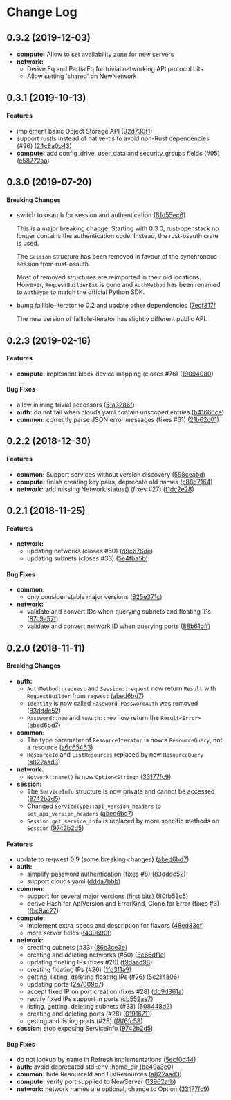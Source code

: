 # Change Log

## 0.3.2 (2019-12-03)

* **compute:** Allow to set availability zone for new servers
* **network:**
  * Derive Eq and PartialEq for trivial networking API protocol bits
  * Allow setting 'shared' on NewNetwork

## 0.3.1 (2019-10-13)

#### Features

*   implement basic Object Storage API ([92d730f1](https://github.com/dtantsur/rust-openstack/commit/92d730f1399acaf89699647a4033540d37fef70b))
*   support rustls instead of native-tls to avoid non-Rust dependencies (#96) ([24c8a0c43](https://github.com/dtantsur/rust-openstack/commit/24c8a0c43955cd75b082187d07fd207c02342efb))
* **compute:**  add config_drive, user_data and security_groups fields (#95) ([c58772aa](https://github.com/dtantsur/rust-openstack/commit/c58772aa2c9f28373d3a789cf47903aabddcaa79))

## 0.3.0 (2019-07-20)

#### Breaking Changes

*   switch to osauth for session and authentication ([61d55ec6](https://github.com/dtantsur/rust-openstack/commit/61d55ec61930988d650b0dfdc64d1cc4680d94ed))

    This is a major breaking change. Starting with 0.3.0, rust-openstack no
    longer contains the authentication code. Instead, the rust-osauth crate
    is used.

    The `Session` structure has been removed in favour of the synchronous
    session from rust-osauth.

    Most of removed structures are reimported in their old locations. However,
    `RequestBuilderExt` is gone and `AuthMethod` has been renamed to `AuthType`
    to match the official Python SDK.

*   bump fallible-iterator to 0.2 and update other dependencies ([7ecf317f](https://github.com/dtantsur/rust-openstack/commit/7ecf317f0d18e27818ee47a5a7bf73b677aad416)

    The new version of fallible-iterator has slightly different public API.

## 0.2.3 (2019-02-16)

#### Features

* **compute:**  implement block device mapping (closes #76) ([19094080](https://github.com/dtantsur/rust-openstack/commit/19094080bdd08084a0c6cbe7026986f14cbeb64c))

#### Bug Fixes

*   allow inlining trivial accessors ([51a3286f](https://github.com/dtantsur/rust-openstack/commit/51a3286f4af43a0f321dfeed207d01f12572b137))
* **auth:**  do not fail when clouds.yaml contain unscoped entries ([b41666ce](https://github.com/dtantsur/rust-openstack/commit/b41666ce84fb8a9232488b6ad3554d0dd08450c4))
* **common:**  correctly parse JSON error messages (fixes #61) ([21b62c01](https://github.com/dtantsur/rust-openstack/commit/21b62c011fc52df1775d4d91b0f21d824bb82acd))

## 0.2.2 (2018-12-30)

#### Features

* **common:**  Support services without version discovery ([598ceabd](https://github.com/dtantsur/rust-openstack/commit/598ceabd179dc35171e52e82fbb67bda67d71a9b))
* **compute:**  finish creating key pairs, deprecate old names ([c88d7164](https://github.com/dtantsur/rust-openstack/commit/c88d71649173a3fb8075fe6a082035878487d194))
* **network:**  add missing Network.status() (fixes #27) ([f1dc2e28](https://github.com/dtantsur/rust-openstack/commit/f1dc2e288292a85da25fa1f7f2bc54b972543e53))

## 0.2.1 (2018-11-25)

#### Features

* **network:**
  *  updating networks (closes #50) ([d9c676de](https://github.com/dtantsur/rust-openstack/commit/d9c676de31d0bc75e6c102a7232f873c3dcb6b0a))
  *  updating subnets (closes #33) ([5e4fba5b](https://github.com/dtantsur/rust-openstack/commit/5e4fba5b14a9758d86150b4a759033dd0a249c73))

#### Bug Fixes

* **common:**
  *  only consider stable major versions ([825e371c](https://github.com/dtantsur/rust-openstack/commit/825e371ce58ec7d2c972acb8b46caa04c53878bb))
* **network:**
  *  validate and convert IDs when querying subnets and floating IPs ([87c9a57f](https://github.com/dtantsur/rust-openstack/commit/87c9a57f3ed4650e94d93525c94fa8c1e131b5e9))
  *  validate and convert network ID when querying ports ([88b61bff](https://github.com/dtantsur/rust-openstack/commit/88b61bffd0d2f52291bdbc0f92d8414ddfc2a890))

## 0.2.0 (2018-11-11)

#### Breaking Changes

* **auth:**
  * `AuthMethod::request` and `Session::request` now return `Result` with `RequestBuilder` from `reqwest` ([abed6bd7](https://github.com/dtantsur/rust-openstack/commit/abed6bd7da9a25c706dc3d5129ed39f52daf7d28))
  * `Identity` is now called `Password`, `PasswordAuth` was removed ([83dddc52](https://github.com/dtantsur/rust-openstack/commit/83dddc52d7b4f2a61a014bf9949a3237f2d85cf1))
  * `Password::new` and `NoAuth::new` now return the `Result<Error>` ([abed6bd7](https://github.com/dtantsur/rust-openstack/commit/abed6bd7da9a25c706dc3d5129ed39f52daf7d28))
* **common:**
  * The type parameter of `ResourceIterator` is now a `ResourceQuery`, not a resource ([a6c65463](https://github.com/dtantsur/rust-openstack/commit/a6c65463bd9a61c287a00945ef57fed1103e18eb))
  * `ResourceId` and `ListResources` replaced by new `ResourceQuery` ([a822aad3](https://github.com/dtantsur/rust-openstack/commit/a822aad38b69af263d2c7ae7561ff399d4d02bdb))
* **network:**
  * `Network::name()` is now `Option<String>` ([33177fc9](https://github.com/dtantsur/rust-openstack/commit/33177fc9262abe2242797ca25f08efbefca9785b))
* **session:**
  * The `ServiceInfo` structure is now private and cannot be accessed ([9742b2d5](https://github.com/dtantsur/rust-openstack/commit/9742b2d51d771e53a047b9b44d1f8efcb213458f))
  * Changed `ServiceType::api_version_headers` to `set_api_version_headers` ([abed6bd7](https://github.com/dtantsur/rust-openstack/commit/abed6bd7da9a25c706dc3d5129ed39f52daf7d28))
  * `Session.get_service_info` is replaced by more specific methods on `Session` ([9742b2d5](https://github.com/dtantsur/rust-openstack/commit/9742b2d51d771e53a047b9b44d1f8efcb213458f))

#### Features

*   update to reqwest 0.9 (some breaking changes) ([abed6bd7](https://github.com/dtantsur/rust-openstack/commit/abed6bd7da9a25c706dc3d5129ed39f52daf7d28))
* **auth:**
  *  simplify password authentication (fixes #8) ([83dddc52](https://github.com/dtantsur/rust-openstack/commit/83dddc52d7b4f2a61a014bf9949a3237f2d85cf1))
  *  support clouds.yaml ([ddda7bbb](https://github.com/dtantsur/rust-openstack/commit/ddda7bbbc6312246c85e6b6f4eead253a6722137))
* **common:**
  *  support for several major versions (first bits) ([80fb53c5](https://github.com/dtantsur/rust-openstack/commit/80fb53c58ba7ba5363fb6ee6bf0d906a662d7b80))
  *  derive Hash for ApiVersion and ErrorKind, Clone for Error (fixes #3) ([fbc9ac27](https://github.com/dtantsur/rust-openstack/commit/fbc9ac27d8deb5fdb23203a5cb8c19b988c6db12))
* **compute:**
  *  implement extra_specs and description for flavors ([48ed83cf](https://github.com/dtantsur/rust-openstack/commit/48ed83cfcbbcbc62cd0a82a2fd2c7f2ea2f64623))
  *  more server fields ([f439690f](https://github.com/dtantsur/rust-openstack/commit/f439690f991645fbc0bf88fd7794b5e2517344cf))
* **network:**
  *  creating subnets (#33) ([86c3ce3e](https://github.com/dtantsur/rust-openstack/commit/86c3ce3e5d5b7b6c3ed15b0b67ca66edbb161618))
  *  creating and deleting networks (#50) ([3e66df1e](https://github.com/dtantsur/rust-openstack/commit/3e66df1e1df3f0d2711a40a2fcf059281685876c))
  *  updating floating IPs (fixes #26) ([f9daad98](https://github.com/dtantsur/rust-openstack/commit/f9daad98a5d6d30fab904ec0868f45deee39fff4))
  *  creating floating IPs (#26) ([1fd3f1a9](https://github.com/dtantsur/rust-openstack/commit/1fd3f1a94e8128549ab1613edf714e8301ceabf1))
  *  getting, listing, deleting floating IPs (#26) ([5c214806](https://github.com/dtantsur/rust-openstack/commit/5c21480683e03f113c628b3124f0f6d3953234d0))
  *  updating ports ([2a7009b7](https://github.com/dtantsur/rust-openstack/commit/2a7009b77b446acea3b0188def934145bcd22305))
  *  accept fixed IP on port creation (fixes #28) ([dd9d361a](https://github.com/dtantsur/rust-openstack/commit/dd9d361a216fc557e2f94c644421b3364811afb9))
  *  rectify fixed IPs support in ports ([cb552ae7](https://github.com/dtantsur/rust-openstack/commit/cb552ae768d551baf8e155f9df2de67c1247d6d8))
  *  listing, getting, deleting subnets (#33) ([608448d2](https://github.com/dtantsur/rust-openstack/commit/608448d28e521bcbc2d83d00fc527497bc596bdb))
  *  creating and deleting ports (#28) ([01916711](https://github.com/dtantsur/rust-openstack/commit/019167113f4b115219a10bf59e90f1c6b70a6761))
  *  getting and listing ports (#28) ([f8f6fc58](https://github.com/dtantsur/rust-openstack/commit/f8f6fc587df5f56814e82bb037c6de02ccd046be))
* **session:**  stop exposing ServiceInfo ([9742b2d5](https://github.com/dtantsur/rust-openstack/commit/9742b2d51d771e53a047b9b44d1f8efcb213458f))

#### Bug Fixes

*   do not lookup by name in Refresh implementations ([5ecf0d44](https://github.com/dtantsur/rust-openstack/commit/5ecf0d447072404a0d06e6ece4ecd72dbad1f72c))
* **auth:**  avoid deprecated std::env::home_dir ([be49a3e0](https://github.com/dtantsur/rust-openstack/commit/be49a3e0425cf357319b32755202afea090c8ce7))
* **common:**  hide ResourceId and ListResources ([a822aad3](https://github.com/dtantsur/rust-openstack/commit/a822aad38b69af263d2c7ae7561ff399d4d02bdb))
* **compute:**  verify port supplied to NewServer ([13962afb](https://github.com/dtantsur/rust-openstack/commit/13962afbc68f5f2387aefa0b824611b3aba1d9d1))
* **network:**  network names are optional, change to Option<String> ([33177fc9](https://github.com/dtantsur/rust-openstack/commit/33177fc9262abe2242797ca25f08efbefca9785b))

